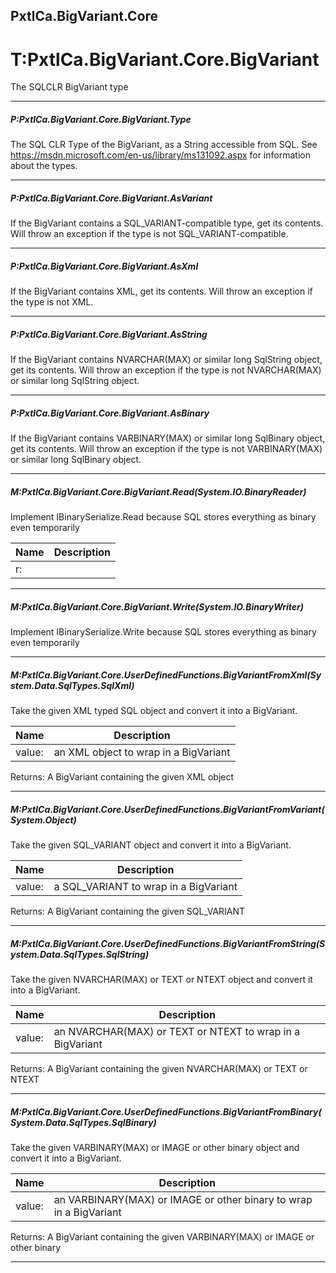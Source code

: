 ## PxtlCa.BigVariant.Core ##

# T:PxtlCa.BigVariant.Core.BigVariant

 The SQLCLR BigVariant type 



---
##### P:PxtlCa.BigVariant.Core.BigVariant.Type

 The SQL CLR Type of the BigVariant, as a String accessible from SQL. See https://msdn.microsoft.com/en-us/library/ms131092.aspx for information about the types. 



---
##### P:PxtlCa.BigVariant.Core.BigVariant.AsVariant

 If the BigVariant contains a SQL_VARIANT-compatible type, get its contents. Will throw an exception if the type is not SQL_VARIANT-compatible. 



---
##### P:PxtlCa.BigVariant.Core.BigVariant.AsXml

 If the BigVariant contains XML, get its contents. Will throw an exception if the type is not XML. 



---
##### P:PxtlCa.BigVariant.Core.BigVariant.AsString

 If the BigVariant contains NVARCHAR(MAX) or similar long SqlString object, get its contents. Will throw an exception if the type is not NVARCHAR(MAX) or similar long SqlString object. 



---
##### P:PxtlCa.BigVariant.Core.BigVariant.AsBinary

 If the BigVariant contains VARBINARY(MAX) or similar long SqlBinary object, get its contents. Will throw an exception if the type is not VARBINARY(MAX) or similar long SqlBinary object. 



---
##### M:PxtlCa.BigVariant.Core.BigVariant.Read(System.IO.BinaryReader)

 Implement IBinarySerialize.Read because SQL stores everything as binary even temporarily 

|Name | Description |
|-----|------|
|r: ||


---
##### M:PxtlCa.BigVariant.Core.BigVariant.Write(System.IO.BinaryWriter)

 Implement IBinarySerialize.Write because SQL stores everything as binary even temporarily 



---
##### M:PxtlCa.BigVariant.Core.UserDefinedFunctions.BigVariantFromXml(System.Data.SqlTypes.SqlXml)

 Take the given XML typed SQL object and convert it into a BigVariant. 

|Name | Description |
|-----|------|
|value: |an XML object to wrap in a BigVariant|
Returns: A BigVariant containing the given XML object



---
##### M:PxtlCa.BigVariant.Core.UserDefinedFunctions.BigVariantFromVariant(System.Object)

 Take the given SQL_VARIANT object and convert it into a BigVariant. 

|Name | Description |
|-----|------|
|value: |a SQL_VARIANT to wrap in a BigVariant|
Returns: A BigVariant containing the given SQL_VARIANT



---
##### M:PxtlCa.BigVariant.Core.UserDefinedFunctions.BigVariantFromString(System.Data.SqlTypes.SqlString)

 Take the given NVARCHAR(MAX) or TEXT or NTEXT object and convert it into a BigVariant. 

|Name | Description |
|-----|------|
|value: |an NVARCHAR(MAX) or TEXT or NTEXT to wrap in a BigVariant|
Returns: A BigVariant containing the given NVARCHAR(MAX) or TEXT or NTEXT



---
##### M:PxtlCa.BigVariant.Core.UserDefinedFunctions.BigVariantFromBinary(System.Data.SqlTypes.SqlBinary)

 Take the given VARBINARY(MAX) or IMAGE or other binary object and convert it into a BigVariant. 

|Name | Description |
|-----|------|
|value: |an VARBINARY(MAX) or IMAGE or other binary to wrap in a BigVariant|
Returns: A BigVariant containing the given VARBINARY(MAX) or IMAGE or other binary



---


